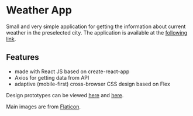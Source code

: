 # Weather App
Small and very simple application for getting the information about current weather in the preselected city.
The application is available at the [following link](https://devevka.github.io/getweatherapp).

## Features
- made with React JS based on create-react-app
- Axios for getting data from API
- adaptive (mobile-first) cross-browser CSS design based on Flex

Design prototypes can be viewed [here](https://stock.adobe.com/ru/386049911?as_channel=adobe_com&as_campclass=brand&as_campaign=srp-raill&as_source=behance_net&as_camptype=acquisition&as_audience=users&as_content=thumbnail-click&promoid=J7XBWPPS&mv=other) and [here](https://stock.adobe.com/ru/385336747?as_channel=adobe_com&as_campclass=brand&as_campaign=srp-raill&as_source=behance_net&as_camptype=acquisition&as_audience=users&as_content=thumbnail-click&promoid=J7XBWPPS&mv=other).

Main images are from [Flaticon](https://www.flaticon.com/packs/weather-659?style_id=1222&family_id=333&group_id=1264).
